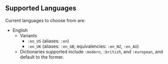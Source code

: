 ## Supported Languages

Current languages to choose from are:
  - English
    - Variants
      - `:en_US` (aliases: `:en`)
      - `:en_UK` (aliases: `:en_GB`; equivalencies: `:en_NZ`, `:en_AU`)
    - Dictionaries supported include `:modern`, `:british`, and `:european`, and default to the former.
